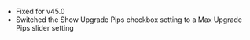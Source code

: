 - Fixed for v45.0
- Switched the Show Upgrade Pips checkbox setting to a Max Upgrade Pips slider setting